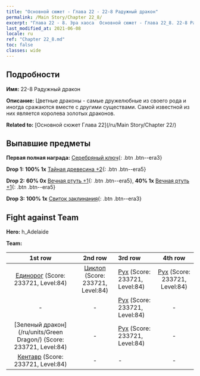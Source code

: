 ```yaml
---
title: "Основной сюжет - Глава 22 - 22-8 Радужный дракон"
permalink: /Main Story/Chapter 22_8/
excerpt: "Глава 22 - 8. Эра хаоса  Основной сюжет - Глава 22_8. 22-8 Радужный дракон"
last_modified_at: 2021-06-08
locale: ru
ref: "Chapter 22_8.md"
toc: false
classes: wide
---
```


## Подробности

 **Имя:** 22-8 Радужный дракон

 **Описание:** Цветные драконы - самые дружелюбные из своего рода и иногда сражаются вместе с другими существами. Самой известной из них является королева золотых драконов.

 **Related to:** [Основной сюжет Глава 22](/ru/Main Story/Chapter 22/)

## Выпавшие предметы

 **Первая полная награда:** [Серебряный ключ](/ItemsRU/con_693/){: .btn .btn--era3}

 **Drop 1:** **100% 1x** [Тайная древесина +2](/ItemsRU/mat_76/){: .btn .btn--era5}

 **Drop 2:** **60% 0x** [Вечная ртуть +1](/ItemsRU/mat_70/){: .btn .btn--era5}, **40% 1x** [Вечная ртуть +1](/ItemsRU/mat_70/){: .btn .btn--era5}

 **Drop 3:** **100% 1x** [Свиток заклинания](/ItemsRU/con_694/){: .btn .btn--era3}


## Fight against Team
 **Hero:** h_Adelaide

 **Team:**


  | 1st row | 2nd row | 3rd row | 4th row |
  |:----:|:----:|:----|:----:|
  | [Единорог](/ru/units/Unicorn/) (Score: 233721, Level:84)  | [Циклоп](/ru/units/Cyclops/) (Score: 233721, Level:84)  | [Рух](/ru/units/Roc/) (Score: 233721, Level:84)  | [Рух](/ru/units/Roc/) (Score: 233721, Level:84)  |
  | - | - | [Рух](/ru/units/Roc/) (Score: 233721, Level:84)  | - |
  | [Зеленый дракон](/ru/units/Green Dragon/) (Score: 233721, Level:84)  | - | [Рух](/ru/units/Roc/) (Score: 233721, Level:84)  | - |
  | [Кентавр](/ru/units/Centaur/) (Score: 233721, Level:84)  | - | - | - |


